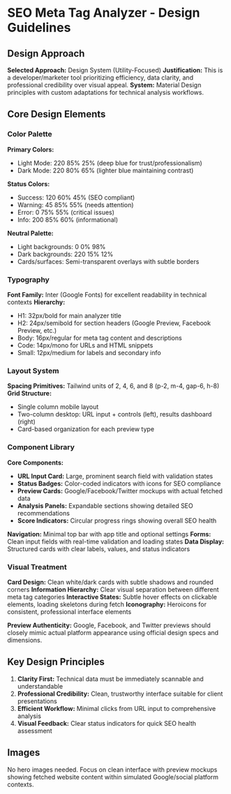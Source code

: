 # SEO Meta Tag Analyzer - Design Guidelines

## Design Approach
**Selected Approach:** Design System (Utility-Focused)
**Justification:** This is a developer/marketer tool prioritizing efficiency, data clarity, and professional credibility over visual appeal.
**System:** Material Design principles with custom adaptations for technical analysis workflows.

## Core Design Elements

### Color Palette
**Primary Colors:**
- Light Mode: 220 85% 25% (deep blue for trust/professionalism)
- Dark Mode: 220 80% 65% (lighter blue maintaining contrast)

**Status Colors:**
- Success: 120 60% 45% (SEO compliant)
- Warning: 45 85% 55% (needs attention) 
- Error: 0 75% 55% (critical issues)
- Info: 200 85% 60% (informational)

**Neutral Palette:**
- Light backgrounds: 0 0% 98%
- Dark backgrounds: 220 15% 12%
- Cards/surfaces: Semi-transparent overlays with subtle borders

### Typography
**Font Family:** Inter (Google Fonts) for excellent readability in technical contexts
**Hierarchy:**
- H1: 32px/bold for main analyzer title
- H2: 24px/semibold for section headers (Google Preview, Facebook Preview, etc.)
- Body: 16px/regular for meta tag content and descriptions
- Code: 14px/mono for URLs and HTML snippets
- Small: 12px/medium for labels and secondary info

### Layout System
**Spacing Primitives:** Tailwind units of 2, 4, 6, and 8 (p-2, m-4, gap-6, h-8)
**Grid Structure:**
- Single column mobile layout
- Two-column desktop: URL input + controls (left), results dashboard (right)
- Card-based organization for each preview type

### Component Library

**Core Components:**
- **URL Input Card:** Large, prominent search field with validation states
- **Status Badges:** Color-coded indicators with icons for SEO compliance
- **Preview Cards:** Google/Facebook/Twitter mockups with actual fetched data
- **Analysis Panels:** Expandable sections showing detailed SEO recommendations
- **Score Indicators:** Circular progress rings showing overall SEO health

**Navigation:** Minimal top bar with app title and optional settings
**Forms:** Clean input fields with real-time validation and loading states
**Data Display:** Structured cards with clear labels, values, and status indicators

### Visual Treatment
**Card Design:** Clean white/dark cards with subtle shadows and rounded corners
**Information Hierarchy:** Clear visual separation between different meta tag categories
**Interactive States:** Subtle hover effects on clickable elements, loading skeletons during fetch
**Iconography:** Heroicons for consistent, professional interface elements

**Preview Authenticity:** Google, Facebook, and Twitter previews should closely mimic actual platform appearance using official design specs and dimensions.

## Key Design Principles
1. **Clarity First:** Technical data must be immediately scannable and understandable
2. **Professional Credibility:** Clean, trustworthy interface suitable for client presentations  
3. **Efficient Workflow:** Minimal clicks from URL input to comprehensive analysis
4. **Visual Feedback:** Clear status indicators for quick SEO health assessment

## Images
No hero images needed. Focus on clean interface with preview mockups showing fetched website content within simulated Google/social platform contexts.